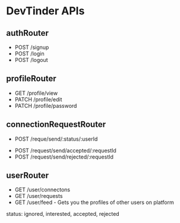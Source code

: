 # DevTinder APIs

## authRouter
- POST /signup
- POST /login
- POST /logout

## profileRouter
- GET /profile/view
- PATCH /profile/edit
- PATCH /profile/password

## connectionRequestRouter
- POST /reque/send/:status/:userId
<!-- - POST /request/send/ignored/:userId -->
- POST /request/send/accepted/:requestId
- POST /request/send/rejected/:requestId

## userRouter
- GET /user/connectons
- GET /user/requests
- GET /user/feed - Gets you the profiles of other users on platform

status: ignored, interested, accepted, rejected